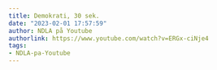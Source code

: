 ```yaml
---
title: Demokrati, 30 sek.
date: "2023-02-01 17:57:59"
author: NDLA på Youtube
authorlink: https://www.youtube.com/watch?v=ERGx-ciNje4
tags:
- NDLA-pa-Youtube
---
```

